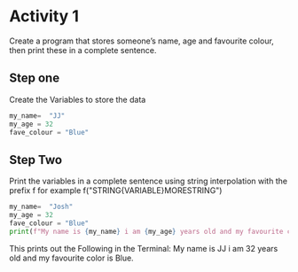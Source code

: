 # Activity 1

Create a program that stores someone’s name, age
and favourite colour, then print these in a complete
sentence.

## Step one

Create the Variables to store the data

```python
my_name=  "JJ"
my_age = 32
fave_colour = "Blue"
```

## Step Two

Print the variables in a complete sentence using string interpolation with the prefix f
for example f("STRING{VARIABLE}MORESTRING")

```python
my_name=  "Josh"
my_age = 32
fave_colour = "Blue"
print(f"My name is {my_name} i am {my_age} years old and my favourite color is {fave_colour}.")
```

This prints out the Following in the Terminal:
My name is JJ i am 32 years old and my favourite color is Blue.

